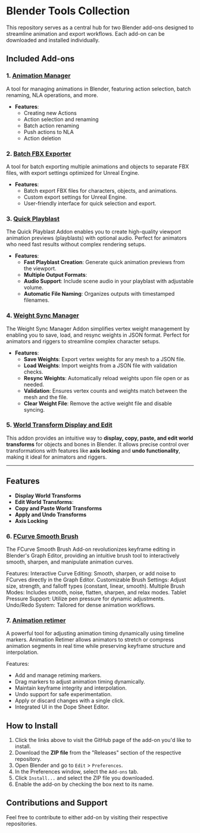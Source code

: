 # Blender Tools Collection

This repository serves as a central hub for two Blender add-ons designed to streamline animation and export workflows. Each add-on can be downloaded and installed individually.

## Included Add-ons

### 1. [Animation Manager](https://github.com/evilmushroom/blender-AnimationManager)
A tool for managing animations in Blender, featuring action selection, batch renaming, NLA operations, and more.

- **Features**:
  - Creating new Actions
  - Action selection and renaming
  - Batch action renaming
  - Push actions to NLA
  - Action deletion


### 2. [Batch FBX Exporter](https://github.com/evilmushroom/batch-fbx-exporter)
A tool for batch exporting multiple animations and objects to separate FBX files, with export settings optimized for Unreal Engine.

- **Features**:
  - Batch export FBX files for characters, objects, and animations.
  - Custom export settings for Unreal Engine.
  - User-friendly interface for quick selection and export.


 ### 3. [Quick Playblast](https://github.com/evilmushroom/Quick_Playblast)
The Quick Playblast Addon enables you to create high-quality viewport animation previews (playblasts) with optional audio. Perfect for animators who need fast results without complex rendering setups.

- **Features**:
  - **Fast Playblast Creation**: Generate quick animation previews from the viewport.
  - **Multiple Output Formats**:
  - **Audio Support**: Include scene audio in your playblast with adjustable volume.
  - **Automatic File Naming**: Organizes outputs with timestamped filenames.


 ### 4. [Weight Sync Manager](https://github.com/evilmushroom/Weight_Sync_Manager)
The Weight Sync Manager Addon simplifies vertex weight management by enabling you to save, load, and resync weights in JSON format. Perfect for animators and riggers to streamline complex character setups.

- **Features**:
  - **Save Weights**: Export vertex weights for any mesh to a JSON file.
  - **Load Weights**: Import weights from a JSON file with validation checks.
  - **Resync Weights**: Automatically reload weights upon file open or as needed.
  - **Validation**: Ensures vertex counts and weights match between the mesh and the file.
  - **Clear Weight File**: Remove the active weight file and disable syncing.

 ### 5. [World Transform Display and Edit](https://github.com/evilmushroom/World_Transform_Display)

This addon provides an intuitive way to **display, copy, paste, and edit world transforms** for objects and bones in Blender. It allows precise control over transformations with features like **axis locking** and **undo functionality**, making it ideal for animators and riggers.

---

## Features

- **Display World Transforms**
- **Edit World Transforms**:
- **Copy and Paste World Transforms**
- **Apply and Undo Transforms**
- **Axis Locking**

### 6. [FCurve Smooth Brush](https://github.com/evilmushroom/FCurve_Smooth_Brush)
The FCurve Smooth Brush Add-on revolutionizes keyframe editing in Blender's Graph Editor, providing an intuitive brush tool to interactively smooth, sharpen, and manipulate animation curves.

Features:
Interactive Curve Editing: Smooth, sharpen, or add noise to FCurves directly in the Graph Editor.
Customizable Brush Settings: Adjust size, strength, and falloff types (constant, linear, smooth).
Multiple Brush Modes: Includes smooth, noise, flatten, sharpen, and relax modes.
Tablet Pressure Support: Utilize pen pressure for dynamic adjustments.
Undo/Redo System: Tailored for dense animation workflows.

### 7. [Animation retimer](https://github.com/evilmushroom/AnimationRetimer)
A powerful tool for adjusting animation timing dynamically using timeline markers. Animation Retimer allows animators to stretch or compress animation segments in real time while preserving keyframe structure and interpolation.

Features:
- Add and manage retiming markers.
- Drag markers to adjust animation timing dynamically.
- Maintain keyframe integrity and interpolation.
- Undo support for safe experimentation.
- Apply or discard changes with a single click.
- Integrated UI in the Dope Sheet Editor.

## How to Install

1. Click the links above to visit the GitHub page of the add-on you'd like to install.
2. Download the **ZIP file** from the "Releases" section of the respective repository.
3. Open Blender and go to `Edit` > `Preferences`.
4. In the Preferences window, select the `Add-ons` tab.
5. Click `Install...` and select the ZIP file you downloaded.
6. Enable the add-on by checking the box next to its name.

## Contributions and Support

Feel free to contribute to either add-on by visiting their respective repositories.

